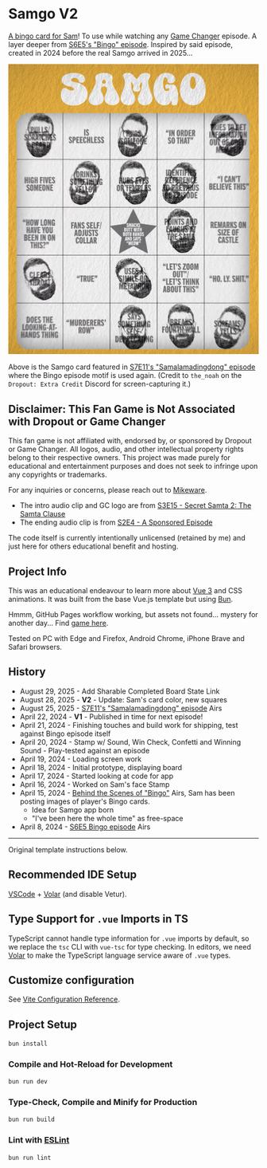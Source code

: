 # Samgo V2

[A bingo card for Sam](https://samgo.mikeware.com)! To use while watching any [Game Changer](https://www.dropout.tv/game-changer) episode. A layer deeper from [S6E5's "Bingo" episode](https://www.dropout.tv/game-changer/season:6/videos/bingo). Inspired by said episode, created in 2024 before the real Samgo arrived in 2025...

![Samgo card from Samalamadingdong](SamalamadingdongSamgoCard.png)

Above is the Samgo card featured in [S7E11's "Samalamadingdong" episode](https://www.dropout.tv/game-changer/season:7/videos/samalamadingdong) where the Bingo episode motif is used again. (Credit to `the_noah` on the `Dropout: Extra Credit` Discord for screen-capturing it.)

## Disclaimer: This Fan Game is Not Associated with Dropout or Game Changer

This fan game is not affiliated with, endorsed by, or sponsored by Dropout or Game Changer. All logos, audio, and other intellectual property rights belong to their respective owners. This project was made purely for educational and entertainment purposes and does not seek to infringe upon any copyrights or trademarks.

For any inquiries or concerns, please reach out to [Mikeware](https://x.com/MikewareXGR).

- The intro audio clip and GC logo are from [S3E15 - Secret Samta 2: The Samta Clause](https://www.dropout.tv/game-changer/season:3/videos/secret-samta-2-the-samta-clause)
- The ending audio clip is from [S2E4 - A Sponsored Episode](https://www.dropout.tv/game-changer/season:2/videos/a-sponsored-episode)

The code itself is currently intentionally unlicensed (retained by me) and just here for others educational benefit and hosting.

## Project Info

This was an educational endeavour to learn more about [Vue 3](https://vuejs.org/) and CSS animations. It was built from the base Vue.js template but using [Bun](https://bun.sh/).

Hmmm, GitHub Pages workflow working, but assets not found... mystery for another day... Find [game here](https://samgo.mikeware.com).

Tested on PC with Edge and Firefox, Android Chrome, iPhone Brave and Safari browsers.

## History

- August 29, 2025 - Add Sharable Completed Board State Link
- August 28, 2025 - **V2** - Update: Sam's card color, new squares
- August 25, 2025 - [S7E11's "Samalamadingdong" episode](https://www.dropout.tv/game-changer/season:7/videos/samalamadingdong) Airs
- April 22, 2024 - **V1** - Published in time for next episode!
- April 21, 2024 - Finishing touches and build work for shipping, test against Bingo episode itself
- April 20, 2024 - Stamp w/ Sound, Win Check, Confetti and Winning Sound - Play-tested against an episode
- April 19, 2024 - Loading screen work
- April 18, 2024 - Initial prototype, displaying board
- April 17, 2024 - Started looking at code for app
- April 16, 2024 - Worked on Sam's face Stamp
- April 15, 2024 - [Behind the Scenes of "Bingo"](https://www.dropout.tv/game-changer/season:6/videos/behind-the-scenes-of-bingo) Airs, Sam has been posting images of player's Bingo cards.
  - Idea for Samgo app born
  - "I've been here the whole time" as free-space
- April 8, 2024 - [S6E5 Bingo episode](https://www.dropout.tv/game-changer/season:6/videos/bingo) Airs

---

Original template instructions below.

## Recommended IDE Setup

[VSCode](https://code.visualstudio.com/) + [Volar](https://marketplace.visualstudio.com/items?itemName=Vue.volar) (and disable Vetur).

## Type Support for `.vue` Imports in TS

TypeScript cannot handle type information for `.vue` imports by default, so we replace the `tsc` CLI with `vue-tsc` for type checking. In editors, we need [Volar](https://marketplace.visualstudio.com/items?itemName=Vue.volar) to make the TypeScript language service aware of `.vue` types.

## Customize configuration

See [Vite Configuration Reference](https://vitejs.dev/config/).

## Project Setup

```sh
bun install
```

### Compile and Hot-Reload for Development

```sh
bun run dev
```

### Type-Check, Compile and Minify for Production

```sh
bun run build
```

### Lint with [ESLint](https://eslint.org/)

```sh
bun run lint
```
